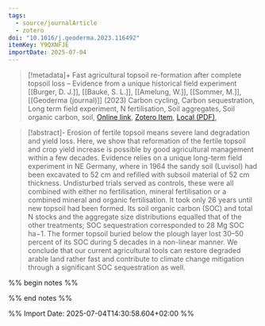 ```yaml
---
tags:
  - source/journalArticle
  - zotero
doi: "10.1016/j.geoderma.2023.116492"
itemKey: Y9QXNFJE
importDate: 2025-07-04
---
```

>[!metadata]+
> Fast agricultural topsoil re-formation after complete topsoil loss – Evidence from a unique historical field experiment
> [[Burger, D. J.]], [[Bauke, S. L.]], [[Amelung, W.]], [[Sommer, M.]], 
> [[Geoderma (journal)]] (2023)
> Carbon cycling, Carbon sequestration, Long term field experiment, N fertilisation, Soil aggregates, Soil organic carbon, soil, 
> [Online link](https://www.sciencedirect.com/science/article/pii/S0016706123001696), [Zotero Item](zotero://select/library/items/Y9QXNFJE), [Local (PDF)](file://C:/Users/aburg/Documents/references/zotero/storage/I83N9MZL/Burger2023_Fastagriculturala.pdf), 

>[!abstract]-
>Erosion of fertile topsoil means severe land degradation and yield loss. Here, we show that reformation of the fertile topsoil and crop yield increase is possible by good agricultural management within a few decades. Evidence relies on a unique long-term field experiment in NE Germany, where in 1964 the sandy soil (Luvisol) had been excavated to 52 cm and refilled with subsoil material of 52 cm thickness. Undisturbed trials served as controls, these were all combined with either no fertilisation, mineral fertilisation or a combined mineral and organic fertilisation. It took only 26 years until new topsoil had been formed. Its soil organic carbon (SOC) and total N stocks and the aggregate size distributions equalled that of the other treatments; SOC sequestration corresponded to 28 Mg SOC ha−1. The former topsoil buried below the plough layer lost 30–50 percent of its SOC during 5 decades in a non-linear manner. We conclude that our current agricultural tools can restore degraded arable land rather fast and contribute to climate change mitigation through a significant SOC sequestration as well.

%% begin notes %%

%% end notes %%

%% Import Date: 2025-07-04T14:30:58.604+02:00 %%
